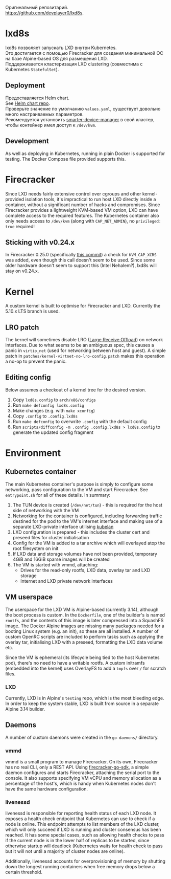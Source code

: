 Оригинальный репозитарий.   
https://github.com/devplayer0/lxd8s.   

# lxd8s

lxd8s позволяет запускать LXD внутри Kubernetes.       
Это достигается с помощью Firecracker для создания минимальной ОС на базе Alpine-based OS для размещения LXD.     
Поддерживается кластеризация LXD clustering (совместима с Kubernetes `StatefulSet`).    

## Deployment

Предоставляется Helm chart.   
See [Helm chart repo](https://github.com/devplayer0/charts).   
Проверьте значение по умолчанию `values.yaml`, существует довольно много настраиваемых параметров.    
Рекомендуется установить [smarter-device-manager](https://gitlab.com/arm-research/smarter/smarter-device-manager) в свой кластер, 
чтобы контейнер имел доступ к `/dev/kvm`.    

## Development

As well as deploying in Kubernetes, running in plain Docker is supported for testing. The Docker Compose file provided
supports this.

# Firecracker

Since LXD needs fairly extensive control over cgroups and other kernel-provided isolation tools, it's impractical to run
host LXD directly inside a container, without a significant number of hacks and compromises. Since Firecracker provides
a lightweight KVM-based VM option, LXD can have complete access to the required features. The Kubernetes container also
only needs access to `/dev/kvm` (along with `CAP_NET_ADMIN`), no `privileged: true` required!

## Sticking with v0.24.x

In Firecracker 0.25.0 (specifically
[this commit](https://github.com/firecracker-microvm/firecracker/commit/96b7fff9e9d46c9170a858443edece38713c5f4b)) a
check for `KVM_CAP_XCRS` was added, even though this call doesn't seem to be used. Since some older hardware doesn't
seem to support this (Intel Nehalem?), lxd8s will stay on v0.24.x.

# Kernel

A custom kernel is built to optimise for Firecracker and LXD. Currently the 5.10.x LTS branch is used.

## LRO patch

The kernel will sometimes disable LRO
([Large Receive Offload](https://en.wikipedia.org/wiki/Large_receive_offload)) on network interfaces. Due to what seems
to be an ambiguous spec, this causes a panic in `virtio_net` (used for networking between host and guest). A simple
patch in `patches/kernel-virtnet-no-lro-config.patch` makes this operation a no-op to prevent the panic.

## Editing config

Below assumes a checkout of a kernel tree for the desired version.

1. Copy `lxd8s.config` to `arch/x86/configs`
2. Run `make defconfig lxd8s.config`
3. Make changes (e.g. with `make xconfig`)
4. Copy `.config` to `.config.lxd8s`
5. Run `make defconfig` to overwrite `.config` with the default config
5. Run `scripts/diffconfig -m .config .config.lxd8s > lxd8s.config` to generate the updated config fragment

# Environment

## Kubernetes container

The main Kubernetes container's purpose is simply to configure some networking, pass configuration to the VM and start
Firecracker. See `entrypoint.sh` for all of these details. In summary:

1. The TUN device is created (`/dev/net/tun`) - this is required for the host side of networking with the VM
2. Networking for the container is configured, including forwarding traffic destined for the pod to the VM's internet
   interface and making use of a separate LXD-private interface utilising
   [kubelan](https://github.com/devplayer0/kubelan)
3. LXD configuration is prepared - this includes the cluster cert and preseed files for cluster initialisation
4. Config for the VM is added to a tar archive which will overlayed atop the root filesystem on init
5. If LXD data and storage volumes have not been provided, temporary 4GiB and 16GiB sparse images will be created
6. The VM is started with vmmd, attaching:
    - Drives for the read-only rootfs, LXD data, overlay tar and LXD storage
    - Internet and LXD private network interfaces

## VM userspace

The userspace for the LXD VM is Alpine-based (currently 3.14), although the boot process is custom. In the
`Dockerfile`, one of the
builder's is named `rootfs`, and the contents of this image is later compressed into a SquashFS image. The Docker
Alpine images are missing many packages needed for a booting Linux system (e.g. an init), so these are all installed.
A number of custom OpenRC scripts are included to perform tasks such as applying the overlay tar, initialising LXD with
a preseed, formatting the LXD data volume etc.

Since the VM is ephemeral (its lifecycle being tied to the host Kubernetes pod), there's no need to have a writable
rootfs. A custom initramfs (embedded into the kernel) uses OverlayFS to add a `tmpfs` over `/` for scratch files.

### LXD

Currently, LXD is in Alpine's `testing` repo, which is the most bleeding edge. In order to keep the system stable, LXD
is built from source in a separate Alpine 3.14 builder.

## Daemons

A number of custom daemons were created in the `go-daemons/` directory.

### vmmd

vmmd is a small program to manage Firecracker. On its own, Firecracker has no real CLI, only a REST API. Using
[firecracker-go-sdk](https://github.com/firecracker-microvm/firecracker-go-sdk), a simple daemon configures and
starts Firecracker, attaching the serial port to the console. It also supports specifying VM vCPU and memory allocation
as a percentage of the host's, which is handy when Kubernetes nodes don't have the same hardware configuration.

### livenessd

livenessd is responsible for reporting health status of each LXD node. It exposes a health check endpoint that
Kubernetes can use to check if a node is online. This endpoint attempts to list members of the LXD cluster, which will
only succeed if LXD is running and cluster consensus has been reached. It has some special cases, such as allowing
health checks to pass if the current node is in the lower half of replicas to be started, since otherwise startup will
deadlock (Kubernetes waits for health check to pass but it will not until a majority of cluster nodes are online).

Additionally, livenessd accounts for overprovisioning of memory by shutting down the longest running containers when
free memory drops below a certain threshold.
